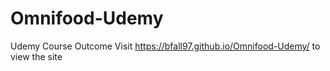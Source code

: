# Omnifood-Udemy
Udemy Course Outcome
 Visit https://bfall97.github.io/Omnifood-Udemy/ to view the site
 
